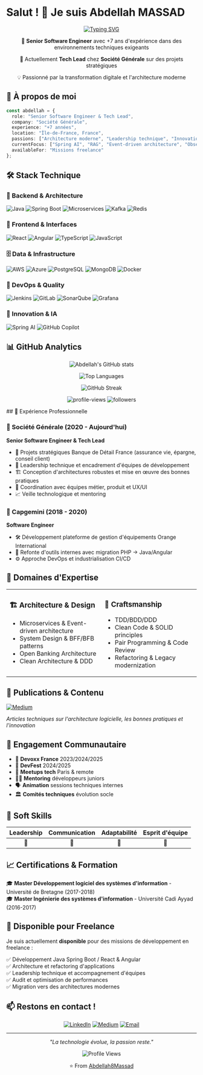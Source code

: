 # Salut ! 👋 Je suis Abdellah MASSAD

<div align="center">
  
  [![Typing SVG](https://readme-typing-svg.herokuapp.com?font=Fira+Code&pause=1000&color=36BCF7&center=true&vCenter=true&width=435&lines=Senior+Software+Engineer;7+ans+d'exp%C3%A9rience;Tech+Lead+%40+Soci%C3%A9t%C3%A9+G%C3%A9n%C3%A9rale;Passionn%C3%A9+par+l'innovation;Mentoring+%26+Leadership)](https://git.io/typing-svg)
  
  <p>🚀 <strong>Senior Software Engineer</strong> avec +7 ans d'expérience dans des environnements techniques exigeants</p>
  <p>🏦 Actuellement <strong>Tech Lead</strong> chez <strong>Société Générale</strong> sur des projets stratégiques</p>
  <p>💡 Passionné par la transformation digitale et l'architecture moderne</p>

</div>

## 🌟 À propos de moi

```typescript
const abdellah = {
  role: "Senior Software Engineer & Tech Lead",
  company: "Société Générale",
  experience: "+7 années",
  location: "Île-de-France, France",
  passions: ["Architecture moderne", "Leadership technique", "Innovation", "Mentoring"],
  currentFocus: ["Spring AI", "RAG", "Event-driven architecture", "Observabilité"],
  availableFor: "Missions freelance"
};
```

## 🛠️ Stack Technique

### 🔧 Backend & Architecture
![Java](https://img.shields.io/badge/Java_8/11/17/21/24-ED8B00?style=for-the-badge&logo=openjdk&logoColor=white)
![Spring Boot](https://img.shields.io/badge/Spring_Boot-6DB33F?style=for-the-badge&logo=spring-boot&logoColor=white)
![Microservices](https://img.shields.io/badge/Microservices-FF6B6B?style=for-the-badge&logo=microgenetics&logoColor=white)
![Kafka](https://img.shields.io/badge/Apache_Kafka-231F20?style=for-the-badge&logo=apache-kafka&logoColor=white)
![Redis](https://img.shields.io/badge/Redis-DC382D?style=for-the-badge&logo=redis&logoColor=white)

### 🎨 Frontend & Interfaces
![React](https://img.shields.io/badge/React_17/18-20232A?style=for-the-badge&logo=react&logoColor=61DAFB)
![Angular](https://img.shields.io/badge/Angular-DD0031?style=for-the-badge&logo=angular&logoColor=white)
![TypeScript](https://img.shields.io/badge/TypeScript-007ACC?style=for-the-badge&logo=typescript&logoColor=white)
![JavaScript](https://img.shields.io/badge/JavaScript_(ES5--ES8)-F7DF1E?style=for-the-badge&logo=javascript&logoColor=black)

### 🗄️ Data & Infrastructure
![AWS](https://img.shields.io/badge/AWS-232F3E?style=for-the-badge&logo=amazon-aws&logoColor=white)
![Azure](https://img.shields.io/badge/Azure-0078D4?style=for-the-badge&logo=microsoft-azure&logoColor=white)
![PostgreSQL](https://img.shields.io/badge/PostgreSQL-316192?style=for-the-badge&logo=postgresql&logoColor=white)
![MongoDB](https://img.shields.io/badge/MongoDB-4EA94B?style=for-the-badge&logo=mongodb&logoColor=white)
![Docker](https://img.shields.io/badge/Docker-2496ED?style=for-the-badge&logo=docker&logoColor=white)

### 🚀 DevOps & Quality
![Jenkins](https://img.shields.io/badge/Jenkins-D24939?style=for-the-badge&logo=jenkins&logoColor=white)
![GitLab](https://img.shields.io/badge/GitLab_CI/CD-FCA326?style=for-the-badge&logo=gitlab&logoColor=white)
![SonarQube](https://img.shields.io/badge/SonarQube-4E9BCD?style=for-the-badge&logo=sonarqube&logoColor=white)
![Grafana](https://img.shields.io/badge/Grafana-F46800?style=for-the-badge&logo=grafana&logoColor=white)

### 🤖 Innovation & IA
![Spring AI](https://img.shields.io/badge/Spring_AI-6DB33F?style=for-the-badge&logo=spring&logoColor=white)
![GitHub Copilot](https://img.shields.io/badge/GitHub_Copilot-000000?style=for-the-badge&logo=github&logoColor=white)

## 📊 GitHub Analytics

<div align="center">
  
  ![Abdellah's GitHub stats](https://github-readme-stats.vercel.app/api?username=Abdellah8Massad&show_icons=true&theme=tokyonight&hide_border=true&count_private=true)
  
  ![Top Languages](https://github-readme-stats.vercel.app/api/top-langs/?username=Abdellah8Massad&layout=compact&theme=tokyonight&hide_border=true)
  
  ![GitHub Streak](https://github-readme-streak-stats.herokuapp.com/?user=Abdellah8Massad&theme=tokyonight&hide_border=true)

</div>
<!-- Profile Stats & Trophies -->
<p align="center">
  <img src="https://komarev.com/ghpvc/?username=Abdellah8Massad&label=Profile%20Views&color=0891b2&style=flat" alt="profile-views"/>
  <img src="https://img.shields.io/github/followers/Abdellah8Massad?label=Followers&style=social" alt="followers"/>
</p>
## 🏢 Expérience Professionnelle

### 🏦 Société Générale (2020 - Aujourd'hui)
**Senior Software Engineer & Tech Lead**
- 🎯 Projets stratégiques Banque de Détail France (assurance vie, épargne, conseil client)
- 👥 Leadership technique et encadrement d'équipes de développement
- 🏗️ Conception d'architectures robustes et mise en œuvre des bonnes pratiques
- 🔄 Coordination avec équipes métier, produit et UX/UI
- 📈 Veille technologique et mentoring

### 💼 Capgemini (2018 - 2020)
**Software Engineer**
- 🛠️ Développement plateforme de gestion d'équipements Orange International
- 🔄 Refonte d'outils internes avec migration PHP → Java/Angular
- ⚙️ Approche DevOps et industrialisation CI/CD

## 🎯 Domaines d'Expertise

<table>
<tr>
<td valign="top" width="50%">

### 🏗️ Architecture & Design
- Microservices & Event-driven architecture
- System Design & BFF/BFB patterns
- Open Banking Architecture
- Clean Architecture & DDD

</td>
<td valign="top" width="50%">

### 🔧 Craftsmanship
- TDD/BDD/DDD
- Clean Code & SOLID principles
- Pair Programming & Code Review
- Refactoring & Legacy modernization

</td>
</tr>
</table>

## 📝 Publications & Contenu

[![Medium](https://img.shields.io/badge/Medium-12100E?style=for-the-badge&logo=medium&logoColor=white)](https://medium.com/@massad.abdellah)

*Articles techniques sur l'architecture logicielle, les bonnes pratiques et l'innovation*

## 🎤 Engagement Communautaire

- 🎪 **Devoxx France** 2023/2024/2025
- 🚀 **DevFest** 2024/2025  
- 💬 **Meetups tech** Paris & remote
- 👨‍🏫 **Mentoring** développeurs juniors
- 🗣️ **Animation** sessions techniques internes
- 🏛️ **Comités techniques** évolution socle

## 🌟 Soft Skills

<div align="center">

| Leadership | Communication | Adaptabilité | Esprit d'équipe |
|:----------:|:-------------:|:------------:|:---------------:|
| 🎯 | 💬 | 🔄 | 🤝 |

</div>

## 📈 Certifications & Formation

🎓 **Master Développement logiciel des systèmes d'information** - Université de Bretagne (2017-2018)  
🎓 **Master Ingénierie des systèmes d'information** - Université Cadi Ayyad (2016-2017)

## 🚀 Disponible pour Freelance

Je suis actuellement **disponible** pour des missions de développement en freelance :

✅ Développement Java Spring Boot / React & Angular  
✅ Architecture et refactoring d'applications  
✅ Leadership technique et accompagnement d'équipes  
✅ Audit et optimisation de performances  
✅ Migration vers des architectures modernes  

## 📫 Restons en contact !

<div align="center">

[![LinkedIn](https://img.shields.io/badge/LinkedIn-0077B5?style=for-the-badge&logo=linkedin&logoColor=white)](https://www.linkedin.com/in/abdellah-massad-46774b51/)
[![Medium](https://img.shields.io/badge/Medium-12100E?style=for-the-badge&logo=medium&logoColor=white)](https://medium.com/@massad.abdellah)
[![Email](https://img.shields.io/badge/Email-D14836?style=for-the-badge&logo=gmail&logoColor=white)](mailto:massad.abdellah@gmail.com)

</div>

---

<div align="center">

*"La technologie évolue, la passion reste."* 

![Profile Views](https://komarev.com/ghpvc/?username=Abdellah8Massad&style=for-the-badge&color=brightgreen)

⭐️ From [Abdellah8Massad](https://github.com/Abdellah8Massad)

</div>
